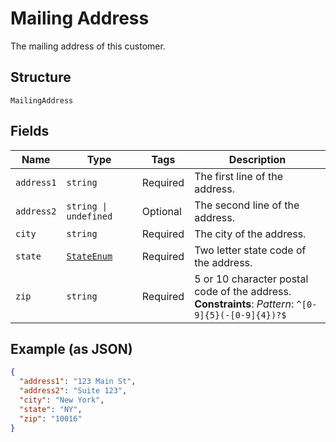 
# Mailing Address

The mailing address of this customer.

## Structure

`MailingAddress`

## Fields

| Name | Type | Tags | Description |
|  --- | --- | --- | --- |
| `address1` | `string` | Required | The first line of the address. |
| `address2` | `string \| undefined` | Optional | The second line of the address. |
| `city` | `string` | Required | The city of the address. |
| `state` | [`StateEnum`](../../doc/models/state-enum.md) | Required | Two letter state code of the address. |
| `zip` | `string` | Required | 5 or 10 character postal code of the address.<br>**Constraints**: *Pattern*: `^[0-9]{5}(-[0-9]{4})?$` |

## Example (as JSON)

```json
{
  "address1": "123 Main St",
  "address2": "Suite 123",
  "city": "New York",
  "state": "NY",
  "zip": "10016"
}
```

